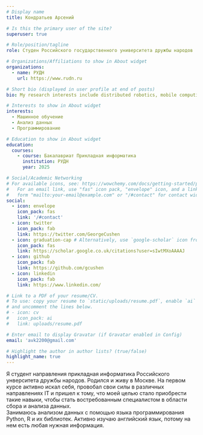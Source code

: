 ```yaml
---
# Display name
title: Кондратьев Арсений

# Is this the primary user of the site?
superuser: true

# Role/position/tagline
role: Студен Российского государственного университета дружбы народов

# Organizations/Affiliations to show in About widget
organizations:
  - name: РУДН
    url: https://www.rudn.ru

# Short bio (displayed in user profile at end of posts)
bio: My research interests include distributed robotics, mobile computing and programmable matter.

# Interests to show in About widget
interests:
  - Машинное обучение
  - Анализ данных
  - Программирование

# Education to show in About widget
education:
  courses:
    - course: Бакалавриат Прикладная информатика
      institution: РУДН
      year: 2025

# Social/Academic Networking
# For available icons, see: https://wowchemy.com/docs/getting-started/page-builder/#icons
#   For an email link, use "fas" icon pack, "envelope" icon, and a link in the
#   form "mailto:your-email@example.com" or "/#contact" for contact widget.
social:
  - icon: envelope
    icon_pack: fas
    link: '/#contact'
  - icon: twitter
    icon_pack: fab
    link: https://twitter.com/GeorgeCushen
  - icon: graduation-cap # Alternatively, use `google-scholar` icon from `ai` icon pack
    icon_pack: fas
    link: https://scholar.google.co.uk/citations?user=sIwtMXoAAAAJ
  - icon: github
    icon_pack: fab
    link: https://github.com/gcushen
  - icon: linkedin
    icon_pack: fab
    link: https://www.linkedin.com/

# Link to a PDF of your resume/CV.
# To use: copy your resume to `static/uploads/resume.pdf`, enable `ai` icons in `params.toml`,
# and uncomment the lines below.
# - icon: cv
#   icon_pack: ai
#   link: uploads/resume.pdf

# Enter email to display Gravatar (if Gravatar enabled in Config)
email: 'avk2200@gmail.com'

# Highlight the author in author lists? (true/false)
highlight_name: true
---
```


  Я студент направления прикладная информатика Российского унверситета дружбы народов. Родился и живу в Москве. На первом курсе активно искал себя, провобал свои силы в различных направлениях IT и пришел к тому, что моей целью стало приобрести такие навыки, чтобы стать востребованным специалистом в области сбора и анализа данных.  
  Занимаюсь анализом данных с помощью языка программирования Python, R и их библиотек. Активно изучаю английский язык, потому на нем есть любая нужная информация. 
